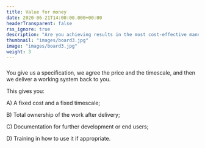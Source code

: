 ```yaml
---
title: Value for money 
date: 2020-06-21T14:00:00.000+00:00
headerTransparent: false
rss_ignore: true
description: "Are you achieving results in the most cost-effective manner?"
thumbnail: "images/board3.jpg"
image: "images/board3.jpg"
weight: 3
---
```


### 

You give us a specification, we agree the price and the timescale, and then we deliver a working system back to you.

This gives you:

A) A fixed cost and a fixed timescale;

B) Total ownership of the work after delivery;

C) Documentation for further development or end users;

D) Training in how to use it if appropriate.
